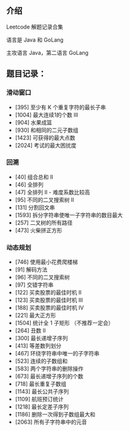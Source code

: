 ## 介绍

Leetcode 解题记录合集

语言是 Java 和 GoLang

主攻语言 Java，第二语言 GoLang

## 题目记录：

### 滑动窗口

+ [395] 至少有 K 个重复字符的最长子串
+ [1004] 最大连续1的个数 III
+ [904] 水果成篮
+ [930] 和相同的二元子数组
+ [1423] 可获得的最大点数
+ [2024] 考试的最大困扰度

### 回溯

+ [40] 组合总和 II
+ [46] 全排列
+ [47] 全排列 II - 难度系数比较高
+ [95] 不同的二叉搜索树 II
+ [131] 分割回文串
+ [1593] 拆分字符串使唯一子字符串的数目最大
+ [257] 二叉树的所有路径
+ [473] 火柴拼正方形

### 动态规划

+ [746] 使用最小花费爬楼梯
+ [91] 解码方法
+ [96] 不同的二叉搜索树
+ [97] 交错字符串
+  [122] 买卖股票的最佳时机 II
+  [123] 买卖股票的最佳时机 III
+  [188] 买卖股票的最佳时机 IV
+  [221] 最大正方形
+  [1504] 统计全 1 子矩形 （不推荐一定会）
+  [264] 丑数 II
+  [300] 最长递增子序列
+  [413] 等差数列划分
+  [467] 环绕字符串中唯一的子字符串
+  [523] 连续的子数组和
+  [583] 两个字符串的删除操作
+  [673] 最长递增子序列的个数
+  [718] 最长重复子数组
+  [1143] 最长公共子序列
+  [1109] 航班预订统计
+  [1218] 最长定差子序列
+  [1186] 删除一次得到子数组最大和
+  [2063] 所有子字符串中的元音
